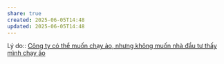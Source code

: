 ```yaml
---
share: true
created: 2025-06-05T14:48
updated: 2025-06-05T14:48
---
```

Lý do:: [Công ty có thể muốn chạy ảo, nhưng không muốn nhà đầu tư thấy mình chạy ảo](./C%C3%B4ng%20ty%20c%C3%B3%20th%E1%BB%83%20mu%E1%BB%91n%20ch%E1%BA%A1y%20%E1%BA%A3o,%20nh%C6%B0ng%20kh%C3%B4ng%20mu%E1%BB%91n%20nh%C3%A0%20%C4%91%E1%BA%A7u%20t%C6%B0%20th%E1%BA%A5y%20m%C3%ACnh%20ch%E1%BA%A1y%20%E1%BA%A3o.md)
